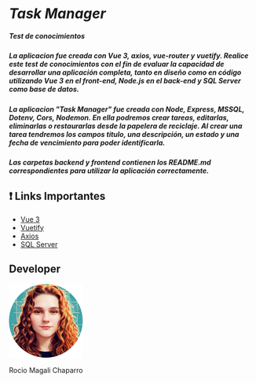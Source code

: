 # ***Task Manager***


##### Test de conocimientos
##### La aplicacion fue creada con Vue 3, axios, vue-router y vuetify. Realice este test de conocimientos con el fin de evaluar la capacidad de desarrollar una aplicación completa, tanto en diseño como en código utilizando Vue 3 en el front-end, Node.js en el back-end y SQL Server como base de datos.

##### La aplicacion "Task Manager" fue creada con Node, Express, MSSQL, Dotenv, Cors, Nodemon. En ella podremos crear tareas, editarlas, eliminarlas o restaurarlas desde la papelera de reciclaje. Al crear una tarea tendremos los campos titulo, una descripción, un estado y una fecha de vencimiento para poder identificarla.

##### Las carpetas backend y frontend contienen los README.md correspondientes para utilizar la aplicación correctamente. 



## ❗️ Links Importantes

- [Vue 3](https://vuejs.org/guide/introduction.html)
- [Vuetify](https://vuetifyjs.com/)
- [Axios](https://axios-http.com/es/docs/intro)
- [SQL Server](https://www.microsoft.com/es-ar/sql-server/sql-server-2022)

## Developer

<img src="./rmc.png" style="width: 150px; background-color: #454343;" alt="Rocío Chaparro">

Rocio Magali Chaparro

